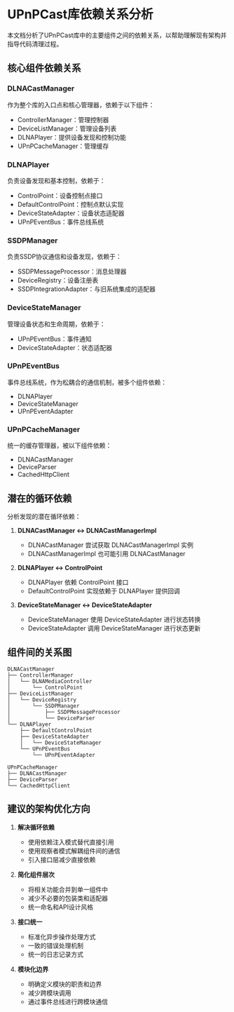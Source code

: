 # UPnPCast库依赖关系分析

本文档分析了UPnPCast库中的主要组件之间的依赖关系，以帮助理解现有架构并指导代码清理过程。

## 核心组件依赖关系

### DLNACastManager
作为整个库的入口点和核心管理器，依赖于以下组件：
- ControllerManager：管理控制器
- DeviceListManager：管理设备列表
- DLNAPlayer：提供设备发现和控制功能
- UPnPCacheManager：管理缓存

### DLNAPlayer
负责设备发现和基本控制，依赖于：
- ControlPoint：设备控制点接口
- DefaultControlPoint：控制点默认实现
- DeviceStateAdapter：设备状态适配器
- UPnPEventBus：事件总线系统

### SSDPManager
负责SSDP协议通信和设备发现，依赖于：
- SSDPMessageProcessor：消息处理器
- DeviceRegistry：设备注册表
- SSDPIntegrationAdapter：与旧系统集成的适配器

### DeviceStateManager
管理设备状态和生命周期，依赖于：
- UPnPEventBus：事件通知
- DeviceStateAdapter：状态适配器

### UPnPEventBus
事件总线系统，作为松耦合的通信机制，被多个组件依赖：
- DLNAPlayer
- DeviceStateManager
- UPnPEventAdapter

### UPnPCacheManager
统一的缓存管理器，被以下组件依赖：
- DLNACastManager
- DeviceParser
- CachedHttpClient

## 潜在的循环依赖

分析发现的潜在循环依赖：

1. **DLNACastManager ↔ DLNACastManagerImpl**
   - DLNACastManager 尝试获取 DLNACastManagerImpl 实例
   - DLNACastManagerImpl 也可能引用 DLNACastManager

2. **DLNAPlayer ↔ ControlPoint**
   - DLNAPlayer 依赖 ControlPoint 接口
   - DefaultControlPoint 实现依赖于 DLNAPlayer 提供回调

3. **DeviceStateManager ↔ DeviceStateAdapter**
   - DeviceStateManager 使用 DeviceStateAdapter 进行状态转换
   - DeviceStateAdapter 调用 DeviceStateManager 进行状态更新

## 组件间的关系图

```
DLNACastManager
├── ControllerManager
│   └── DLNAMediaController
│       └── ControlPoint
├── DeviceListManager
│   └── DeviceRegistry
│       └── SSDPManager
│           ├── SSDPMessageProcessor
│           └── DeviceParser
└── DLNAPlayer
    ├── DefaultControlPoint
    ├── DeviceStateAdapter
    │   └── DeviceStateManager
    └── UPnPEventBus
        └── UPnPEventAdapter

UPnPCacheManager
├── DLNACastManager
├── DeviceParser
└── CachedHttpClient
```

## 建议的架构优化方向

1. **解决循环依赖**
   - 使用依赖注入模式替代直接引用
   - 使用观察者模式解耦组件间的通信
   - 引入接口层减少直接依赖

2. **简化组件层次**
   - 将相关功能合并到单一组件中
   - 减少不必要的包装类和适配器
   - 统一命名和API设计风格

3. **接口统一**
   - 标准化异步操作处理方式
   - 一致的错误处理机制
   - 统一的日志记录方式

4. **模块化边界**
   - 明确定义模块的职责和边界
   - 减少跨模块调用
   - 通过事件总线进行跨模块通信 